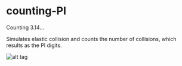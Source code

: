 # counting-PI
Counting 3.14...

Simulates elastic collision and counts the number of collisions, which results as the PI digits.

![alt tag](https://github.com/counting-PI/blob/main/counting-PI-screenshot.PNG)
